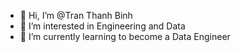 - 👋 Hi, I’m @Tran Thanh Binh
- 👀 I’m interested in Engineering and Data
- 🌱 I’m currently learning to become a Data Engineer


<!---
TranThanhBinh1/TranThanhBinh1 is a ✨ special ✨ repository because its `README.md` (this file) appears on your GitHub profile.
You can click the Preview link to take a look at your changes.
--->

